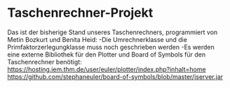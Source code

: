# Taschenrechner-Projekt

Das ist der bisherige Stand unseres Taschenrechners, programmiert von Metin Bozkurt und Benita Heid:
-Die Umrechnerklasse und die Primfaktorzerlegungklasse muss noch geschrieben werden
-Es werden eine externe Bibliothek für den Plotter und Board of Symbols für den Taschenrechner benötigt:
https://hosting.iem.thm.de/user/euler/plotter/index.php?inhalt=home
https://github.com/stephaneuler/board-of-symbols/blob/master/jserver.jar
